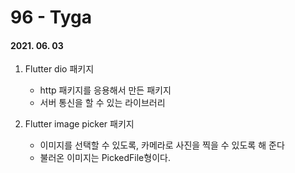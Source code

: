 96 - Tyga
========
#### 2021. 06. 03

1. Flutter dio 패키지
    - http 패키지를 응용해서 만든 패키지
    - 서버 통신을 할 수 있는 라이브러리

2. Flutter image picker 패키지
    - 이미지를 선택할 수 있도록, 카메라로 사진을 찍을 수 있도록 해 준다
    - 불러온 이미지는 PickedFile형이다.
